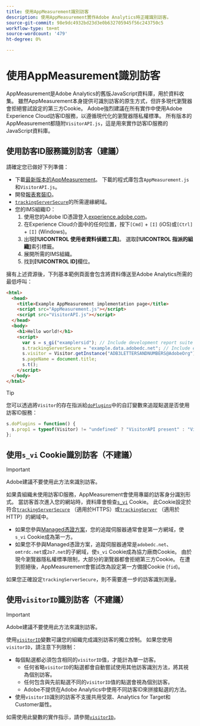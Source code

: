 ```yaml
---
title: 使用AppMeasurement識別訪客
description: 使用AppMeasurement實作Adobe Analytics時正確識別訪客。
source-git-commit: 98e9dc4932bd23d3e0b632705945f56c243750c5
workflow-type: tm+mt
source-wordcount: '479'
ht-degree: 0%

---
```


# 使用AppMeasurement識別訪客

AppMeasurement是Adobe Analytics的舊版JavaScript資料庫，用於資料收集。 雖然AppMeasurement本身提供可識別訪客的原生方式，但許多現代瀏覽器會拒絕嘗試設定的第三方Cookie。 Adobe強烈建議在所有實作中使用Adobe Experience Cloud訪客ID服務，以遵循現代化的瀏覽器隱私權標準。 所有版本的AppMeasurement都隨附`VisitorAPI.js`，這是用來實作訪客ID服務的JavaScript資料庫。

## 使用訪客ID服務識別訪客（建議）

請確定您已做好下列準備：

* 下載[最新版本的AppMeasurement](https://github.com/adobe/appmeasurement)。 下載的程式庫包含`AppMeasurement.js`和`VisitorAPI.js`。
* 開發[報表套裝ID](/help/admin/tools/manage-rs/new-rs/new-report-suite.md)。
* [`trackingServerSecure`](/help/implement/vars/config-vars/trackingserversecure.md)的所需邊緣網域。
* 您的IMS組織ID：
   1. 使用您的Adobe ID憑證登入[experience.adobe.com](https://experience.adobe.com)。
   1. 在Experience Cloud介面中的任何位置，按下`[Cmd]` + `[I]` (iOS)或`[Ctrl]` + `[I]` (Windows)。
   1. 出現&#x200B;**[!UICONTROL 使用者資料偵錯工具]**。 選取&#x200B;**[!UICONTROL 指派的組織]**&#x200B;索引標籤。
   1. 展開所需的IMS組織。
   1. 找到&#x200B;**[!UICONTROL ID]**&#x200B;欄位。

擁有上述資源後，下列基本範例頁面會包含將資料傳送至Adobe Analytics所需的最低呼叫：

```html
<html>
  <head>
    <title>Example AppMeasurement implementation page</title>
    <script src="AppMeasurement.js"></script>
    <script src="VisitorAPI.js"></script>
  </head>
  <body>
    <h1>Hello world!</h1>
    <script>
      var s = s_gi("examplersid"); // Include development report suite ID here
      s.trackingServerSecure = "example.data.adobedc.net"; // Include edge domain here
      s.visitor = Visitor.getInstance("ADB3LETTERSANDNUMBERS@AdobeOrg"); // Include IMS org ID here
      s.pageName = document.title;
      s.t();
    </script>
  </body>
</html>
```

>[!TIP]
>
>您可以透過將`Visitor`的存在指派給[`doPlugins`](/help/implement/vars/functions/doplugins.md)中的自訂變數來追蹤點選是否使用訪客ID服務：
>
>```js
>s.doPlugins = function() {
>   s.prop1 = typeof(Visitor) != "undefined" ? "VisitorAPI present" : "VisitorAPI missing";
>};
>```

## 使用`s_vi` Cookie識別訪客（不建議）

>[!IMPORTANT]
>
>Adobe建議不要使用此方法來識別訪客。

如果貴組織未使用訪客ID服務，AppMeasurement會使用專屬的訪客身分識別形式。 當訪客首次進入您的網站時，資料庫會檢查[`s_vi`](https://experienceleague.adobe.com/zh-hant/docs/core-services/interface/data-collection/cookies/analytics) Cookie。 此Cookie設定於符合[`trackingServerSecure`](/help/implement/vars/config-vars/trackingserversecure.md) （適用於HTTPS）或[`trackingServer`](/help/implement/vars/config-vars/trackingserver.md) （適用於HTTP）的網域中。

* 如果您參與[Managed憑證方案](https://experienceleague.adobe.com/zh-hant/docs/core-services/interface/data-collection/adobe-managed-cert)，您的追蹤伺服器通常會是第一方網域，使`s_vi` Cookie成為第一方。
* 如果您不參與Managed憑證方案，追蹤伺服器通常是`adobedc.net`、`omtrdc.net`或`2o7.net`的子網域，使`s_vi` Cookie成為協力廠商Cookie。 由於現今瀏覽器隱私權標準限制，大部分的瀏覽器都會拒絕第三方Cookie。 在遭到拒絕後，AppMeasurement會嘗試改為設定第一方備援Cookie (`fid`)。

如果您正確設定`trackingServerSecure`，則不需要進一步的訪客識別測量。

## 使用`visitorID`識別訪客（不建議）

>[!IMPORTANT]
>
>Adobe建議不要使用此方法來識別訪客。

使用[`visitorID`](/help/implement/vars/config-vars/visitorid.md)變數可讓您的組織完成識別訪客的獨立控制。 如果您使用`visitorID`，請注意下列限制：

* 每個點選都必須包含相同的`visitorID`值，才能計為單一訪客。
   * 任何省略`visitorID`的點選都會自動嘗試使用其他訪客識別方法，將其視為個別訪客。
   * 任何包含與先前點選不同的`visitorID`值的點選會視為個別訪客。
   * Adobe不提供在Adobe Analytics中使用不同訪客ID來拼接點選的方法。
* 使用`visitorID`識別的訪客不支援共用受眾、Analytics for Target和Customer屬性。

如需使用此變數的實作指示，請參閱[`visitorID`](/help/implement/vars/config-vars/visitorid.md)。
